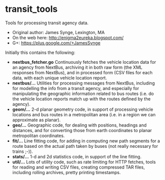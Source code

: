 transit_tools
=============
Tools for processing transit agency data.
* Original author: James Synge, Lexington, MA
* On the web here: http://enigma2eureka.blogspot.com/
* G+: https://plus.google.com/+JamesSynge

Initially this contains the following:

* **nextbus_fetcher.go** Continuously fetches the vehicle location
  data for an agency from NextBus, archiving it in both raw form 
  (the XML responses from NextBus), and in processed form (CSV
  files for each data, with each unique vehicle location report.
* **nextbus/...** Utilities for processing messages from NextBus,
  including for modelling the info from a transit agency, and
  especially for manipulating the geographic information related
  to bus routes (i.e. do the vehicle location reports match up
  with the routes defined by the agency).
* **geom/...** 2-d planar geometry code, in support of processing
  vehicle locations and bus routes in a metropolitan area (i.e.
  in a region we can approximate as planar).
* **geo/...** Geographic code, for dealing with positions, headings
  and distances, and for converting those from earth coordinates
  to planar metropolitan coordinates.
* **fit/...** Line fitting code, for adding in computing new path
  segments for a route based on the actual path taken by buses
  (not really necessary for trains ;-)).
* **stats/...** 1-d and 2d statistics code, in support of the line
  fitting.
* **util/...** Lots of utility code, such as rate limiting for
  HTTP fetches, tools for reading and writing CSV files, creating
  compressed TAR files, including rolling archives, pretty printing
  timestamps.


